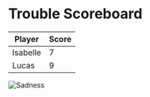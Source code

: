 # Trouble Scoreboard

| Player   | Score |
|----------|-------|
| Isabelle | 7     |
| Lucas    | 9     |

![Sadness](https://preview.redd.it/ysf0gnu1mrl41.jpg?auto=webp&s=a2d5f8671bd34b9dd5a7089fc546091b67679755)
